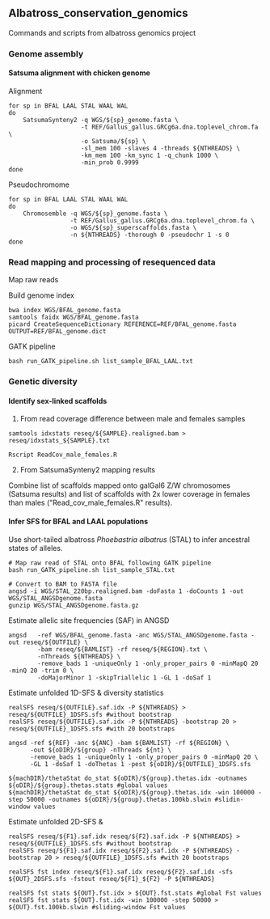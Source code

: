 ## **Albatross_conservation_genomics**

Commands and scripts from albatross genomics project

### **Genome assembly**

#### **Satsuma alignment with chicken genome**

Alignment
```
for sp in BFAL LAAL STAL WAAL WAL
do
    SatsumaSynteny2 -q WGS/${sp}_genome.fasta \
                    -t REF/Gallus_gallus.GRCg6a.dna.toplevel_chrom.fa \
                    -o Satsuma/${sp} \
                    -sl_mem 100 -slaves 4 -threads ${NTHREADS} \
                    -km_mem 100 -km_sync 1 -q_chunk 1000 \
                    -min_prob 0.9999
done
```

Pseudochromome
```
for sp in BFAL LAAL STAL WAAL WAL
do
    Chromosemble -q WGS/${sp}_genome.fasta \
                 -t REF/Gallus_gallus.GRCg6a.dna.toplevel_chrom.fa \
                 -o WGS/${sp}_superscaffolds.fasta \
                 -n ${NTHREADS} -thorough 0 -pseudochr 1 -s 0
done
```


### **Read mapping and processing of resequenced data**

Map raw reads 

Build genome index
```
bwa index WGS/BFAL_genome.fasta
samtools faidx WGS/BFAL_genome.fasta
picard CreateSequenceDictionary REFERENCE=REF/BFAL_genome.fasta OUTPUT=REF/BFAL_genome.dict
```

GATK pipeline
```
bash run_GATK_pipeline.sh list_sample_BFAL_LAAL.txt
```


### **Genetic diversity**

#### **Identify sex-linked scaffolds**

1. From read coverage difference between male and females samples
```
samtools idxstats reseq/${SAMPLE}.realigned.bam > reseq/idxstats_${SAMPLE}.txt

Rscript ReadCov_male_females.R 
```
2. From SatsumaSynteny2 mapping results

Combine list of scaffolds mapped onto galGal6 Z/W chromosomes (Satsuma results) and list of scaffolds with 2x lower coverage in females than males ("Read_cov_male_females.R" results).

#### **Infer SFS for BFAL and LAAL populations**

Use short-tailed albatross *Phoebastria albatrus* (STAL) to infer ancestral states of alleles.
```
# Map raw read of STAL onto BFAL following GATK pipeline
bash run_GATK_pipeline.sh list_sample_STAL.txt

# Convert to BAM to FASTA file
angsd -i WGS/STAL_220bp.realigned.bam -doFasta 1 -doCounts 1 -out WGS/STAL_ANGSDgenome.fasta
gunzip WGS/STAL_ANGSDgenome.fasta.gz
```

Estimate allelic site frequencies (SAF) in ANGSD
```
angsd   -ref WGS/BFAL_genome.fasta -anc WGS/STAL_ANGSDgenome.fasta -out reseq/${OUTFILE} \
        -bam reseq/${BAMLIST} -rf reseq/${REGION}.txt \
        -nThreads ${NTHREADS} \
        -remove_bads 1 -uniqueOnly 1 -only_proper_pairs 0 -minMapQ 20 -minQ 20 -trim 0 \
        -doMajorMinor 1 -skipTriallelic 1 -GL 1 -doSaf 1
```
Estimate unfolded 1D-SFS & diversity statistics
```
realSFS reseq/${OUTFILE}.saf.idx -P ${NTHREADS} > reseq/${OUTFILE}_1DSFS.sfs #without bootstrap
realSFS reseq/${OUTFILE}.saf.idx -P ${NTHREADS} -bootstrap 20 > reseq/${OUTFILE}_1DSFS.sfs #with 20 bootstraps

angsd -ref ${REF} -anc ${ANC} -bam ${BAMLIST} -rf ${REGION} \
      -out ${oDIR}/${group} -nThreads ${nt} \
      -remove_bads 1 -uniqueOnly 1 -only_proper_pairs 0 -minMapQ 20 \
      -GL 1 -doSaf 1 -doThetas 1 -pest ${oDIR}/${OUTFILE}_1DSFS.sfs

${machDIR}/thetaStat do_stat ${oDIR}/${group}.thetas.idx -outnames ${oDIR}/${group}.thetas.stats #global values
${machDIR}/thetaStat do_stat ${oDIR}/${group}.thetas.idx -win 100000 -step 50000 -outnames ${oDIR}/${group}.thetas.100kb.slwin #slidin-window values
```
Estimate unfolded 2D-SFS & 
```
realSFS reseq/${F1}.saf.idx reseq/${F2}.saf.idx -P ${NTHREADS} > reseq/${OUTFILE}_1DSFS.sfs #without bootstrap
realSFS reseq/${F1}.saf.idx reseq/${F2}.saf.idx -P ${NTHREADS} -bootstrap 20 > reseq/${OUTFILE}_1DSFS.sfs #with 20 bootstraps

realSFS fst index reseq/${F1}.saf.idx reseq/${F2}.saf.idx -sfs ${OUT}_2DSFS.sfs -fstout reseq/${F1}_${F2} -P ${NTHREADS}

realSFS fst stats ${OUT}.fst.idx > ${OUT}.fst.stats #global Fst values
realSFS fst stats ${OUT}.fst.idx -win 100000 -step 50000 > ${OUT}.fst.100kb.slwin #sliding-window Fst values
```



